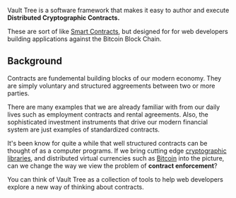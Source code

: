 Vault Tree is a software framework that makes it easy to author and execute **Distributed Cryptographic Contracts.**

These are sort of like [Smart Contracts], but designed for for web developers building applications against the Bitcoin Block Chain.

[Smart Contracts]: http://en.wikipedia.org/wiki/Smart_contract

## Background

Contracts are fundemental building blocks of our modern economy. They are simply voluntary and structured aggreements between two or more parties.

There are many examples that we are already familiar with from our daily lives such as employment contracts and rental agreements. Also, the sophisticated investment instruments that drive our modern financial system are just examples of standardized contracts.

It's been know for quite a while that well structured contracts can be thought of as a computer programs. If we bring cutting edge [cryptographic libraries], and distributed virtual currencies such as [Bitcoin] into the picture, can we change the way we view the problem of **contract enforcement**?

You can think of Vault Tree as a collection of tools to help web developers explore a new way of thinking about contracts.

[cryptographic libraries]: http://en.wikipedia.org/wiki/Cryptography
[Bitcoin]: http://bitcoin.org/en/ 
